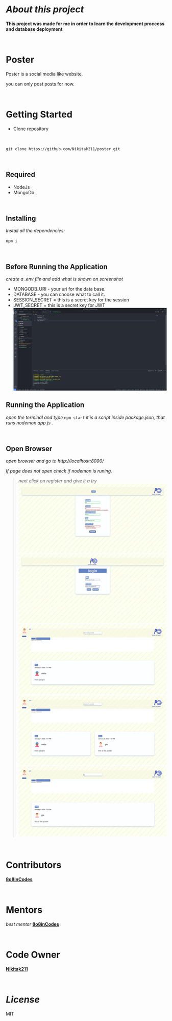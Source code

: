 # *About this project* #

**This project was made for me in order to learn the development proccess and database deployment**

<br/>

# **Poster** #
 Poster is a social media like website.
<br/>

 you can only post posts for now.

<br/>

# **Getting Started** #

- Clone repository 
</br>

`git clone https://github.com/Nikitak211/poster.git`

<br/>

## **Required** ##
* NodeJs
* MongoDb

<br/>

## **Installing** ##
 *Install all the dependencies:*

`npm i `

<br/>

## **Before Running the Application** ##
*create a .env file and add what is shown on screenshot*
* MONGODB_URI - your uri for the data base.
* DATABASE - you can choose what to call it.
* SESSION_SECRET = this is a secret key for the session
* JWT_SECRET = this is a secret key for JWT
![screenshot](/readme_imgs/1.jpg)

## **Running the Application** ##
*open the terminal and type* `npm start` *it is a script inside package.json, that runs nodemon app.js .*

<br/>

## **Open Browser** ##
 *open browser and go to http://localhost:8000/*
 <br/>
 
 *If page does not open check if nodemon is runing.*
<br/>

> *next click on register and give it a try*
![screenshot](/readme_imgs/2.jpg)
![screenshot](/readme_imgs/3.jpg)
![screenshot](/readme_imgs/4.jpg)
![screenshot](/readme_imgs/5.jpg)
![screenshot](/readme_imgs/6.jpg)

<br/>

# **Contributors** #
 [**8o8inCodes**](https://github.com/8o8inCodes)

<br/>

# **Mentors** #
 *best mentor* [**8o8inCodes**](https://github.com/8o8inCodes)
 
 <br/>

# **Code Owner** #
 [**Nikitak211**](https://github.com/Nikitak211)
 
<br/>

# *License* #
MIT 